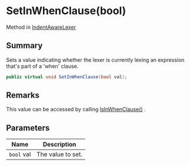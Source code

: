 # SetInWhenClause(bool)

Method in [IndentAwareLexer](yarn.compiler.indentawarelexer.md)

## Summary

Sets a value indicating whether the lexer is currently lexing an expression that's part of a 'when' clause.

```csharp
public virtual void SetInWhenClause(bool val);
```

## Remarks

This value can be accessed by calling [IsInWhenClause()](yarn.compiler.indentawarelexer.isinwhenclause.md) .

## Parameters

| Name       | Description       |
| ---------- | ----------------- |
| `bool` val | The value to set. |

